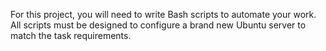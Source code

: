 For this project, you will need to write Bash scripts to automate your work. All scripts must be designed to configure a brand new Ubuntu server to match the task requirements.
